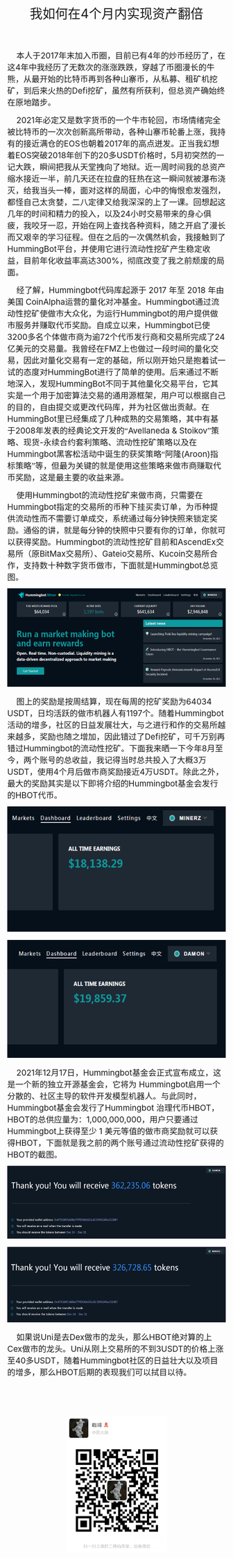 <body lang=ZH-CN style='tab-interval:21.0pt;text-justify-trim:punctuation'>

<div class=Section1 style='layout-grid:15.6pt'>

<p class=MsoNormal align=center style='text-align:center'><span
style='font-size:22.0pt;font-family:宋体;mso-ascii-font-family:Calibri;
mso-hansi-font-family:Calibri'>我如何在</span><span lang=EN-US style='font-size:
22.0pt'>4</span><span style='font-size:22.0pt;font-family:宋体;mso-ascii-font-family:
Calibri;mso-hansi-font-family:Calibri'>个月内实现资产翻倍</span><span lang=EN-US
style='font-size:22.0pt'><o:p></o:p></span></p>

<p class=MsoNormal align=center style='text-align:center'><span lang=EN-US
style='font-size:22.0pt'><o:p>&nbsp;</o:p></span></p>

<p class=MsoNormal><span lang=EN-US style='font-size:14.0pt'><span
style='mso-spacerun:yes'>&nbsp;&nbsp;&nbsp; </span></span><span
style='font-size:14.0pt;font-family:宋体;mso-ascii-font-family:Calibri;
mso-hansi-font-family:Calibri'>本人于</span><span lang=EN-US style='font-size:
14.0pt'>2017</span><span style='font-size:14.0pt;font-family:宋体;mso-ascii-font-family:
Calibri;mso-hansi-font-family:Calibri'>年末加入币圈，目前已有</span><span lang=EN-US
style='font-size:14.0pt'>4</span><span style='font-size:14.0pt;font-family:
宋体;mso-ascii-font-family:Calibri;mso-hansi-font-family:Calibri'>年的炒币经历了，在这</span><span
lang=EN-US style='font-size:14.0pt'>4</span><span style='font-size:14.0pt;
font-family:宋体;mso-ascii-font-family:Calibri;mso-hansi-font-family:Calibri'>年中我经历了无数次的涨涨跌跌，穿越了币圈漫长的牛熊，从最开始的比特币再到各种山寨币，从私募、租矿机挖矿，到后来火热的</span><span
lang=EN-US style='font-size:14.0pt'>Defi</span><span style='font-size:14.0pt;
font-family:宋体;mso-ascii-font-family:Calibri;mso-hansi-font-family:Calibri'>挖矿，虽然有所获利，但总资产确始终在原地踏步。</span><span
lang=EN-US style='font-size:14.0pt'><o:p></o:p></span></p>

<p class=MsoNormal><span lang=EN-US style='font-size:14.0pt'><span
style='mso-spacerun:yes'>&nbsp;&nbsp;&nbsp; </span>2021</span><span
style='font-size:14.0pt;font-family:宋体;mso-ascii-font-family:Calibri;
mso-hansi-font-family:Calibri'>年必定又是数字货币的一个牛市轮回，市场情绪完全被比特币的一次次创新高所带动，各种山寨币轮番上涨，我持有的接近满仓的</span><span
lang=EN-US style='font-size:14.0pt'>EOS</span><span style='font-size:14.0pt;
font-family:宋体;mso-ascii-font-family:Calibri;mso-hansi-font-family:Calibri'>也朝着</span><span
lang=EN-US style='font-size:14.0pt'>2017</span><span style='font-size:14.0pt;
font-family:宋体;mso-ascii-font-family:Calibri;mso-hansi-font-family:Calibri'>年的高点迸发。正当我幻想着</span><span
lang=EN-US style='font-size:14.0pt'>EOS</span><span style='font-size:14.0pt;
font-family:宋体;mso-ascii-font-family:Calibri;mso-hansi-font-family:Calibri'>突破</span><span
lang=EN-US style='font-size:14.0pt'>2018</span><span style='font-size:14.0pt;
font-family:宋体;mso-ascii-font-family:Calibri;mso-hansi-font-family:Calibri'>年创下的</span><span
lang=EN-US style='font-size:14.0pt'>20</span><span style='font-size:14.0pt;
font-family:宋体;mso-ascii-font-family:Calibri;mso-hansi-font-family:Calibri'>多</span><span
lang=EN-US style='font-size:14.0pt'>USDT</span><span style='font-size:14.0pt;
font-family:宋体;mso-ascii-font-family:Calibri;mso-hansi-font-family:Calibri'>价格时，</span><span
lang=EN-US style='font-size:14.0pt'>5</span><span style='font-size:14.0pt;
font-family:宋体;mso-ascii-font-family:Calibri;mso-hansi-font-family:Calibri'>月初突然的一记大跌，瞬间把我从天堂拽向了地狱。近一周时间我的总资产缩水接近一半，前几天还在拉盘的狂热在这一瞬间就被瀑布浇灭，给我当头一棒，面对这样的局面，心中的悔恨愈发强烈，都怪自己太贪婪，二八定律又给我深深的上了一课。回想起这几年的时间和精力的投入，以及</span><span
lang=EN-US style='font-size:14.0pt'>24</span><span style='font-size:14.0pt;
font-family:宋体;mso-ascii-font-family:Calibri;mso-hansi-font-family:Calibri'>小时交易带来的身心俱疲，我咬牙一忍，开始在网上查找各种资料，随之开启了漫长而又艰辛的学习征程。但在之后的一次偶然机会，我接触到了</span><span
lang=EN-US style='font-size:14.0pt'>HummingBot</span><span style='font-size:
14.0pt;font-family:宋体;mso-ascii-font-family:Calibri;mso-hansi-font-family:Calibri'>平台，并使用它进行流动性挖矿产生稳定收益，目前年化收益率高达</span><span
lang=EN-US style='font-size:14.0pt'>300%</span><span style='font-size:14.0pt;
font-family:宋体;mso-ascii-font-family:Calibri;mso-hansi-font-family:Calibri'>，彻底改变了我之前颓废的局面。</span><span
lang=EN-US style='font-size:14.0pt'><o:p></o:p></span></p>

<p class=MsoNormal><span lang=EN-US style='font-size:14.0pt'><span
style='mso-spacerun:yes'>&nbsp;&nbsp;&nbsp; </span></span><span
style='font-size:14.0pt;font-family:宋体;mso-ascii-font-family:Calibri;
mso-hansi-font-family:Calibri'>经了解，</span><span lang=EN-US style='font-size:
14.0pt'>Hummingbot</span><span style='font-size:14.0pt;font-family:宋体;
mso-ascii-font-family:Calibri;mso-hansi-font-family:Calibri'>代码库起源于</span><span
lang=EN-US style='font-size:14.0pt'> 2017 </span><span style='font-size:14.0pt;
font-family:宋体;mso-ascii-font-family:Calibri;mso-hansi-font-family:Calibri'>年至</span><span
lang=EN-US style='font-size:14.0pt'> 2018 </span><span style='font-size:14.0pt;
font-family:宋体;mso-ascii-font-family:Calibri;mso-hansi-font-family:Calibri'>年由美国</span><span
lang=EN-US style='font-size:14.0pt'> CoinAlpha</span><span style='font-size:
14.0pt;font-family:宋体;mso-ascii-font-family:Calibri;mso-hansi-font-family:Calibri'>运营的量化对冲基金。</span><span
lang=EN-US style='font-size:14.0pt'>Hummingbot</span><span style='font-size:
14.0pt;font-family:宋体;mso-ascii-font-family:Calibri;mso-hansi-font-family:Calibri'>通过流动性挖矿使做市大众化，为运行</span><span
lang=EN-US style='font-size:14.0pt'>Hummingbot</span><span style='font-size:
14.0pt;font-family:宋体;mso-ascii-font-family:Calibri;mso-hansi-font-family:Calibri'>的用户提供做市服务并赚取代币奖励。自成立以来，</span><span
lang=EN-US style='font-size:14.0pt'>Hummingbot</span><span style='font-size:
14.0pt;font-family:宋体;mso-ascii-font-family:Calibri;mso-hansi-font-family:Calibri'>已使</span><span
lang=EN-US style='font-size:14.0pt'>3200</span><span style='font-size:14.0pt;
font-family:宋体;mso-ascii-font-family:Calibri;mso-hansi-font-family:Calibri'>多名个体做市商为逾</span><span
lang=EN-US style='font-size:14.0pt'>72</span><span style='font-size:14.0pt;
font-family:宋体;mso-ascii-font-family:Calibri;mso-hansi-font-family:Calibri'>个代币发行商和交易所完成了</span><span
lang=EN-US style='font-size:14.0pt'>24</span><span style='font-size:14.0pt;
font-family:宋体;mso-ascii-font-family:Calibri;mso-hansi-font-family:Calibri'>亿美元的交易量。我曾经在</span><span
lang=EN-US style='font-size:14.0pt'>FMZ</span><span style='font-size:14.0pt;
font-family:宋体;mso-ascii-font-family:Calibri;mso-hansi-font-family:Calibri'>上也做过一段时间的量化交易，因此对量化交易有一定的基础，所以刚开始只是抱着试一试的态度对</span><span
lang=EN-US style='font-size:14.0pt'>HummingBot</span><span style='font-size:
14.0pt;font-family:宋体;mso-ascii-font-family:Calibri;mso-hansi-font-family:Calibri'>进行了简单的使用。后来通过不断地深入，发现</span><span
lang=EN-US style='font-size:14.0pt'>HummingBot</span><span style='font-size:
14.0pt;font-family:宋体;mso-ascii-font-family:Calibri;mso-hansi-font-family:Calibri'>不同于其他量化交易平台，它其实是一个用于加密算法交易的通用源框架，用户可以根据自己的目的，自由提交或更改代码库，并为社区做出贡献。在</span><span
lang=EN-US style='font-size:14.0pt'>HummingBot</span><span style='font-size:
14.0pt;font-family:宋体;mso-ascii-font-family:Calibri;mso-hansi-font-family:Calibri'>里已经集成了几种成熟的交易策略，其中有基于</span><span
lang=EN-US style='font-size:14.0pt'>2008</span><span style='font-size:14.0pt;
font-family:宋体;mso-ascii-font-family:Calibri;mso-hansi-font-family:Calibri'>年发表的经典论文开发的“</span><span
lang=EN-US style='font-size:14.0pt'>Avellaneda &amp; Stoikov</span><span
style='font-size:14.0pt;font-family:宋体;mso-ascii-font-family:Calibri;
mso-hansi-font-family:Calibri'>”策略、现货</span><span lang=EN-US style='font-size:
14.0pt'>-</span><span style='font-size:14.0pt;font-family:宋体;mso-ascii-font-family:
Calibri;mso-hansi-font-family:Calibri'>永续合约套利策略、流动性挖矿策略以及在</span><span
lang=EN-US style='font-size:14.0pt'>Hummingbot</span><span style='font-size:
14.0pt;font-family:宋体;mso-ascii-font-family:Calibri;mso-hansi-font-family:Calibri'>黑客松活动中诞生的获奖策略“阿隆</span><span
lang=EN-US style='font-size:14.0pt'>(Aroon)</span><span style='font-size:14.0pt;
font-family:宋体;mso-ascii-font-family:Calibri;mso-hansi-font-family:Calibri'>指标策略”等，但最为关键的就是使用这些策略来做市商赚取代币奖励，这是最主要的收益来源。</span><span
lang=EN-US style='font-size:14.0pt'><o:p></o:p></span></p>

<p class=MsoNormal><span lang=EN-US style='font-size:14.0pt'><span
style='mso-spacerun:yes'>&nbsp;&nbsp;&nbsp; </span></span><span
style='font-size:14.0pt;font-family:宋体;mso-ascii-font-family:Calibri;
mso-hansi-font-family:Calibri'>使用</span><span lang=EN-US style='font-size:14.0pt'>Hummingbot</span><span
style='font-size:14.0pt;font-family:宋体;mso-ascii-font-family:Calibri;
mso-hansi-font-family:Calibri'>的流动性挖矿来做市商，只需要在</span><span lang=EN-US
style='font-size:14.0pt'>Hummingbot</span><span style='font-size:14.0pt;
font-family:宋体;mso-ascii-font-family:Calibri;mso-hansi-font-family:Calibri'>指定的交易所的币种下挂买卖订单，为币种提供流动性而不需要订单成交，系统通过每分钟快照来锁定奖励。通俗的讲，就是每分钟的快照中只要有你的订单，你就可以获得奖励。</span><span
lang=EN-US style='font-size:14.0pt'>Hummingbot</span><span style='font-size:
14.0pt;font-family:宋体;mso-ascii-font-family:Calibri;mso-hansi-font-family:Calibri'>的流动性挖矿目前和</span><span
lang=EN-US style='font-size:14.0pt'>AscendEx</span><span style='font-size:14.0pt;
font-family:宋体;mso-ascii-font-family:Calibri;mso-hansi-font-family:Calibri'>交易所（原</span><span
lang=EN-US style='font-size:14.0pt'>BitMax</span><span style='font-size:14.0pt;
font-family:宋体;mso-ascii-font-family:Calibri;mso-hansi-font-family:Calibri'>交易所）、</span><span
lang=EN-US style='font-size:14.0pt'>Gateio</span><span style='font-size:14.0pt;
font-family:宋体;mso-ascii-font-family:Calibri;mso-hansi-font-family:Calibri'>交易所、</span><span
lang=EN-US style='font-size:14.0pt'>Kucoin</span><span style='font-size:14.0pt;
font-family:宋体;mso-ascii-font-family:Calibri;mso-hansi-font-family:Calibri'>交易所合作，支持数十种数字货币做市，下面就是</span><span
lang=EN-US style='font-size:14.0pt'>Hummingbot</span><span style='font-size:
14.0pt;font-family:宋体;mso-ascii-font-family:Calibri;mso-hansi-font-family:Calibri'>总览图。</span><span
lang=EN-US style='font-size:14.0pt'><o:p></o:p></span></p>

<p class=MsoNormal><span lang=EN-US style='font-size:14.0pt;mso-no-proof:yes'><!--[if gte vml 1]><v:shapetype
 id="_x0000_t75" coordsize="21600,21600" o:spt="75" o:preferrelative="t"
 path="m@4@5l@4@11@9@11@9@5xe" filled="f" stroked="f">
 <v:stroke joinstyle="miter"/>
 <v:formulas>
  <v:f eqn="if lineDrawn pixelLineWidth 0"/>
  <v:f eqn="sum @0 1 0"/>
  <v:f eqn="sum 0 0 @1"/>
  <v:f eqn="prod @2 1 2"/>
  <v:f eqn="prod @3 21600 pixelWidth"/>
  <v:f eqn="prod @3 21600 pixelHeight"/>
  <v:f eqn="sum @0 0 1"/>
  <v:f eqn="prod @6 1 2"/>
  <v:f eqn="prod @7 21600 pixelWidth"/>
  <v:f eqn="sum @8 21600 0"/>
  <v:f eqn="prod @7 21600 pixelHeight"/>
  <v:f eqn="sum @10 21600 0"/>
 </v:formulas>
 <v:path o:extrusionok="f" gradientshapeok="t" o:connecttype="rect"/>
 <o:lock v:ext="edit" aspectratio="t"/>
</v:shapetype><v:shape id="图片_x0020_1" o:spid="_x0000_i1025" type="#_x0000_t75"
 style='width:415.5pt;height:170.25pt;visibility:visible'>
 <v:imagedata src="hb.files/image001.png" o:title=""/>
</v:shape><![endif]--><![if !vml]><img width=554 height=227
src="https://github.com/fengzhizirich/fengzhizirich/blob/gh-pages/image001.png" v:shapes="图片_x0020_1"><![endif]></span><span
lang=EN-US style='font-size:14.0pt'><o:p></o:p></span></p>

<p class=MsoNormal><span lang=EN-US style='font-size:14.0pt'><span
style='mso-spacerun:yes'>&nbsp;&nbsp;&nbsp; </span></span><span
style='font-size:14.0pt;font-family:宋体;mso-ascii-font-family:Calibri;
mso-hansi-font-family:Calibri'>图上的奖励是按周结算，现在每周的挖矿奖励为</span><span lang=EN-US
style='font-size:14.0pt'>64034 USDT</span><span style='font-size:14.0pt;
font-family:宋体;mso-ascii-font-family:Calibri;mso-hansi-font-family:Calibri'>，日均活跃的做市机器人有</span><span
lang=EN-US style='font-size:14.0pt'>1197</span><span style='font-size:14.0pt;
font-family:宋体;mso-ascii-font-family:Calibri;mso-hansi-font-family:Calibri'>个。随着</span><span
lang=EN-US style='font-size:14.0pt'>Hummingbot</span><span style='font-size:
14.0pt;font-family:宋体;mso-ascii-font-family:Calibri;mso-hansi-font-family:Calibri'>活动的增多，社区的日益发展壮大，与之进行和作的交易所越来越多，奖励也随之增加，因此错过了</span><span
lang=EN-US style='font-size:14.0pt'>Defi</span><span style='font-size:14.0pt;
font-family:宋体;mso-ascii-font-family:Calibri;mso-hansi-font-family:Calibri'>挖矿，可千万别再错过</span><span
lang=EN-US style='font-size:14.0pt'>Hummingbot</span><span style='font-size:
14.0pt;font-family:宋体;mso-ascii-font-family:Calibri;mso-hansi-font-family:Calibri'>的流动性挖矿。下面我来晒一下今年</span><span
lang=EN-US style='font-size:14.0pt'>8</span><span style='font-size:14.0pt;
font-family:宋体;mso-ascii-font-family:Calibri;mso-hansi-font-family:Calibri'>月至今，两个账号的总收益，我记得当时总共投入了大概</span><span
lang=EN-US style='font-size:14.0pt'>3</span><span style='font-size:14.0pt;
font-family:宋体;mso-ascii-font-family:Calibri;mso-hansi-font-family:Calibri'>万</span><span
lang=EN-US style='font-size:14.0pt'>USDT</span><span style='font-size:14.0pt;
font-family:宋体;mso-ascii-font-family:Calibri;mso-hansi-font-family:Calibri'>，使用</span><span
lang=EN-US style='font-size:14.0pt'>4</span><span style='font-size:14.0pt;
font-family:宋体;mso-ascii-font-family:Calibri;mso-hansi-font-family:Calibri'>个月后做市商奖励接近</span><span
lang=EN-US style='font-size:14.0pt'>4</span><span style='font-size:14.0pt;
font-family:宋体;mso-ascii-font-family:Calibri;mso-hansi-font-family:Calibri'>万</span><span
lang=EN-US style='font-size:14.0pt'>USDT</span><span style='font-size:14.0pt;
font-family:宋体;mso-ascii-font-family:Calibri;mso-hansi-font-family:Calibri'>。除此之外，最大的奖励其实是以下即将介绍的</span><span
lang=EN-US style='font-size:14.0pt'>Hummingbot</span><span style='font-size:
14.0pt;font-family:宋体;mso-ascii-font-family:Calibri;mso-hansi-font-family:Calibri'>基金会发行的</span><span
lang=EN-US style='font-size:14.0pt'>HBOT</span><span style='font-size:14.0pt;
font-family:宋体;mso-ascii-font-family:Calibri;mso-hansi-font-family:Calibri'>代币。</span><span
lang=EN-US style='font-size:14.0pt'><o:p></o:p></span></p>

<p class=MsoNormal><span lang=EN-US style='font-size:14.0pt;mso-no-proof:yes'><!--[if gte vml 1]><v:shape
 id="图片_x0020_16" o:spid="_x0000_i1026" type="#_x0000_t75" style='width:415.5pt;
 height:216.75pt;visibility:visible'>
 <v:imagedata src="hb.files/image003.png" o:title=""/>
</v:shape><![endif]--><![if !vml]><img width=554 height=289
src="https://github.com/fengzhizirich/fengzhizirich/blob/gh-pages/image003.png" v:shapes="图片_x0020_16"><![endif]></span><span
lang=EN-US style='font-size:14.0pt'><o:p></o:p></span></p>

<p class=MsoNormal><span lang=EN-US style='font-size:14.0pt;mso-no-proof:yes'><!--[if gte vml 1]><v:shape
 id="图片_x0020_7" o:spid="_x0000_i1027" type="#_x0000_t75" style='width:415.5pt;
 height:204pt;visibility:visible'>
 <v:imagedata src="hb.files/image005.png" o:title=""/>
</v:shape><![endif]--><![if !vml]><img width=554 height=272
src="https://github.com/fengzhizirich/fengzhizirich/blob/gh-pages/image005.png" v:shapes="图片_x0020_7"><![endif]></span><span
lang=EN-US style='font-size:14.0pt'><o:p></o:p></span></p>

<p class=MsoNormal><span lang=EN-US style='font-size:14.0pt'><span
style='mso-spacerun:yes'>&nbsp;&nbsp;&nbsp; </span>2021</span><span
style='font-size:14.0pt;font-family:宋体;mso-ascii-font-family:Calibri;
mso-hansi-font-family:Calibri'>年</span><span lang=EN-US style='font-size:14.0pt'>12</span><span
style='font-size:14.0pt;font-family:宋体;mso-ascii-font-family:Calibri;
mso-hansi-font-family:Calibri'>月</span><span lang=EN-US style='font-size:14.0pt'>17</span><span
style='font-size:14.0pt;font-family:宋体;mso-ascii-font-family:Calibri;
mso-hansi-font-family:Calibri'>日，</span><span lang=EN-US style='font-size:14.0pt'>Hummingbot</span><span
style='font-size:14.0pt;font-family:宋体;mso-ascii-font-family:Calibri;
mso-hansi-font-family:Calibri'>基金会正式宣布成立，这是一个新的独立开源基金会，它将为</span><span
lang=EN-US style='font-size:14.0pt'> Hummingbot</span><span style='font-size:
14.0pt;font-family:宋体;mso-ascii-font-family:Calibri;mso-hansi-font-family:Calibri'>启用一个分散的、社区主导的软件开发模型机器人。与此同时，</span><span
lang=EN-US style='font-size:14.0pt'>Hummingbot</span><span style='font-size:
14.0pt;font-family:宋体;mso-ascii-font-family:Calibri;mso-hansi-font-family:Calibri'>基金会发行了</span><span
lang=EN-US style='font-size:14.0pt'>Hummingbot </span><span style='font-size:
14.0pt;font-family:宋体;mso-ascii-font-family:Calibri;mso-hansi-font-family:Calibri'>治理代币</span><span
lang=EN-US style='font-size:14.0pt'>HBOT</span><span style='font-size:14.0pt;
font-family:宋体;mso-ascii-font-family:Calibri;mso-hansi-font-family:Calibri'>，</span><span
lang=EN-US style='font-size:14.0pt'>HBOT</span><span style='font-size:14.0pt;
font-family:宋体;mso-ascii-font-family:Calibri;mso-hansi-font-family:Calibri'>的总供应量为：</span><span
lang=EN-US style='font-size:14.0pt'>1,000,000,000</span><span style='font-size:
14.0pt;font-family:宋体;mso-ascii-font-family:Calibri;mso-hansi-font-family:Calibri'>，用户只要通过</span><span
lang=EN-US style='font-size:14.0pt'>Hummingbot</span><span style='font-size:
14.0pt;font-family:宋体;mso-ascii-font-family:Calibri;mso-hansi-font-family:Calibri'>上获得至少</span><span
lang=EN-US style='font-size:14.0pt'> 1 </span><span style='font-size:14.0pt;
font-family:宋体;mso-ascii-font-family:Calibri;mso-hansi-font-family:Calibri'>美元等值的做市商奖励就可以获得</span><span
lang=EN-US style='font-size:14.0pt'>HBOT</span><span style='font-size:14.0pt;
font-family:宋体;mso-ascii-font-family:Calibri;mso-hansi-font-family:Calibri'>，下面就是我之前的两个账号通过流动性挖矿获得的</span><span
lang=EN-US style='font-size:14.0pt'>HBOT</span><span style='font-size:14.0pt;
font-family:宋体;mso-ascii-font-family:Calibri;mso-hansi-font-family:Calibri'>的截图。</span><span
lang=EN-US style='font-size:14.0pt'><o:p></o:p></span></p>

<p class=MsoNormal><span lang=EN-US style='font-size:14.0pt;mso-no-proof:yes'><!--[if gte vml 1]><v:shape
 id="图片_x0020_34" o:spid="_x0000_i1028" type="#_x0000_t75" style='width:415.5pt;
 height:126pt;visibility:visible'>
 <v:imagedata src="hb.files/image007.png" o:title=""/>
</v:shape><![endif]--><![if !vml]><img width=554 height=168
src="https://github.com/fengzhizirich/fengzhizirich/blob/gh-pages/image007.png" v:shapes="图片_x0020_34"><![endif]></span><span
lang=EN-US style='font-size:14.0pt'><o:p></o:p></span></p>

<p class=MsoNormal><span lang=EN-US style='font-size:14.0pt;mso-no-proof:yes'><!--[if gte vml 1]><v:shape
 id="图片_x0020_37" o:spid="_x0000_i1029" type="#_x0000_t75" style='width:415.5pt;
 height:130.5pt;visibility:visible'>
 <v:imagedata src="hb.files/image009.png" o:title=""/>
</v:shape><![endif]--><![if !vml]><img width=554 height=174
src="https://github.com/fengzhizirich/fengzhizirich/blob/gh-pages/image009.png" v:shapes="图片_x0020_37"><![endif]><o:p></o:p></span></p>

<p class=MsoNormal><span lang=EN-US style='font-size:14.0pt'><span
style='mso-spacerun:yes'>&nbsp;&nbsp;&nbsp; </span></span><span
style='font-size:14.0pt;font-family:宋体;mso-ascii-font-family:Calibri;
mso-hansi-font-family:Calibri'>如果说</span><span lang=EN-US style='font-size:
14.0pt'>Uni</span><span style='font-size:14.0pt;font-family:宋体;mso-ascii-font-family:
Calibri;mso-hansi-font-family:Calibri'>是去</span><span lang=EN-US
style='font-size:14.0pt'>Dex</span><span style='font-size:14.0pt;font-family:
宋体;mso-ascii-font-family:Calibri;mso-hansi-font-family:Calibri'>做市的龙头，那么</span><span
lang=EN-US style='font-size:14.0pt'>HBOT</span><span style='font-size:14.0pt;
font-family:宋体;mso-ascii-font-family:Calibri;mso-hansi-font-family:Calibri'>绝对算的上</span><span
lang=EN-US style='font-size:14.0pt'>Cex</span><span style='font-size:14.0pt;
font-family:宋体;mso-ascii-font-family:Calibri;mso-hansi-font-family:Calibri'>做市的龙头。</span><span
lang=EN-US style='font-size:14.0pt'>Uni</span><span style='font-size:14.0pt;
font-family:宋体;mso-ascii-font-family:Calibri;mso-hansi-font-family:Calibri'>从刚上交易所的不到</span><span
lang=EN-US style='font-size:14.0pt'>3USDT</span><span style='font-size:14.0pt;
font-family:宋体;mso-ascii-font-family:Calibri;mso-hansi-font-family:Calibri'>的价格上涨至</span><span
lang=EN-US style='font-size:14.0pt'>40</span><span style='font-size:14.0pt;
font-family:宋体;mso-ascii-font-family:Calibri;mso-hansi-font-family:Calibri'>多</span><span
lang=EN-US style='font-size:14.0pt'>USDT</span><span style='font-size:14.0pt;
font-family:宋体;mso-ascii-font-family:Calibri;mso-hansi-font-family:Calibri'>，随着</span><span
lang=EN-US style='font-size:14.0pt'>Hummingbot</span><span style='font-size:
14.0pt;font-family:宋体;mso-ascii-font-family:Calibri;mso-hansi-font-family:Calibri'>社区的日益壮大以及项目的增多，那么</span><span
lang=EN-US style='font-size:14.0pt'>HBOT</span><span style='font-size:14.0pt;
font-family:宋体;mso-ascii-font-family:Calibri;mso-hansi-font-family:Calibri'>后期的表现我们可以拭目以待。</span><span
lang=EN-US style='font-size:14.0pt'><o:p></o:p></span></p>

<p class=MsoNormal><span lang=EN-US style='font-size:14.0pt'><o:p>&nbsp;</o:p></span></p>

<p class=MsoNormal><span lang=EN-US style='font-size:14.0pt'><o:p>&nbsp;</o:p></span></p>

<p class=MsoNormal align=center style='text-align:center'><span lang=EN-US
style='font-size:14.0pt'><!--[if gte vml 1]><v:shape id="_x0000_i1030" type="#_x0000_t75"
 style='width:175.5pt;height:236.25pt'>
 <v:imagedata src="hb.files/image011.png" o:title="44d129b1f44357c7b7cee1bcb3769bb"/>
</v:shape><![endif]--><![if !vml]><img width=234 height=315
src="https://github.com/fengzhizirich/fengzhizirich/blob/gh-pages/image011.png" v:shapes="_x0000_i1030"><![endif]><o:p></o:p></span></p>

</div>

</body>

</html>
